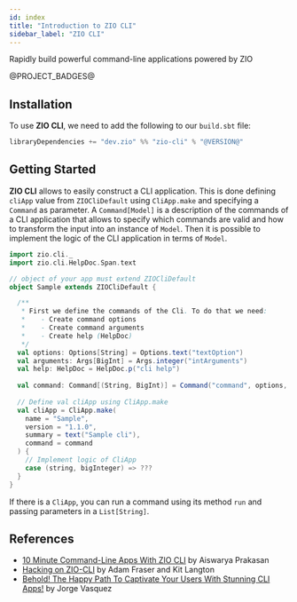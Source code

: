 ```yaml
---
id: index
title: "Introduction to ZIO CLI"
sidebar_label: "ZIO CLI"
---
```


Rapidly build powerful command-line applications powered by ZIO

@PROJECT_BADGES@

## Installation

To use **ZIO CLI**, we need to add the following to our `build.sbt` file:

```scala
libraryDependencies += "dev.zio" %% "zio-cli" % "@VERSION@"
```
## Getting Started
**ZIO CLI** allows to easily construct a CLI application. This is done defining `cliApp` value from `ZIOCliDefault` using `CliApp.make` and specifying a `Command` as parameter. A `Command[Model]` is a description of the commands of a CLI application that allows to specify which commands are valid and how to transform the input into an instance of `Model`. Then it is possible to implement the logic of the CLI application in terms of `Model`. 

```scala mdoc
import zio.cli._
import zio.cli.HelpDoc.Span.text

// object of your app must extend ZIOCliDefault
object Sample extends ZIOCliDefault {

  /**
   * First we define the commands of the Cli. To do that we need:
   *    - Create command options
   *    - Create command arguments
   *    - Create help (HelpDoc) 
   */
  val options: Options[String] = Options.text("textOption")
  val arguments: Args[BigInt] = Args.integer("intArguments")
  val help: HelpDoc = HelpDoc.p("cli help")
  
  val command: Command[(String, BigInt)] = Command("command", options, arguments).withHelp(help)
  
  // Define val cliApp using CliApp.make
  val cliApp = CliApp.make(
    name = "Sample",
    version = "1.1.0",
    summary = text("Sample cli"),
    command = command
  ) {
    // Implement logic of CliApp
    case (string, bigInteger) => ???
  }
}
```

If there is a `CliApp`, you can run a command using its method `run` and passing parameters in a `List[String]`.

## References

- [10 Minute Command-Line Apps With ZIO CLI](https://www.youtube.com/watch?v=UeR8YUN4Tws) by Aiswarya Prakasan
- [Hacking on ZIO-CLI](https://www.youtube.com/watch?v=HxPCXfnbg3U) by Adam Fraser and Kit Langton
- [Behold! The Happy Path To Captivate Your Users With Stunning CLI Apps!](https://www.youtube.com/watch?v=0c3zbUq4lQo) by Jorge Vasquez
